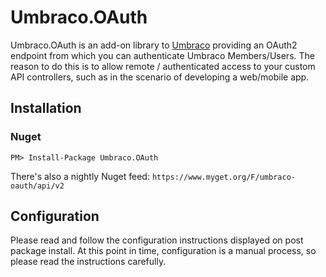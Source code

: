# Umbraco.OAuth
Umbraco.OAuth is an add-on library to [Umbraco](https://github.com/umbraco/umbraco-cms) providing an OAuth2 endpoint from which you can authenticate Umbraco Members/Users. The reason to do this is to allow remote / authenticated access to your custom API controllers, such as in the scenario of developing a web/mobile app.

## Installation

### Nuget

    PM> Install-Package Umbraco.OAuth

There's also a nightly Nuget feed: `https://www.myget.org/F/umbraco-oauth/api/v2`

## Configuration

Please read and follow the configuration instructions displayed on post package install. At this point in time, configuration is a manual process, so please read the instructions carefully.

